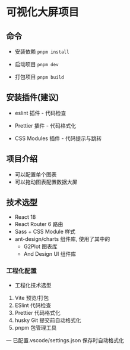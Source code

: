 # 可视化大屏项目

## 命令

- 安装依赖 `pnpm install`

- 启动项目 `pnpm dev`

- 打包项目 `pnpm build`

## 安装插件(建议)

- eslint 插件 - 代码检查

- Prettier 插件 - 代码格式化

- CSS Modules 插件 - 代码提示与跳转

## 项目介绍

- 可以配置单个图表
- 可以拖动图表配置数据大屏

## 技术选型

- React 18
- React Router 6 路由
- Sass + CSS Module 样式
- ant-design/charts 组件库, 使用了其中的
  - G2Plot 图表库
  - And Design UI 组件库

### 工程化配置

- 工程化技术选型

1. Vite 预览/打包
2. ESlint 代码检查
3. Prettier 代码格式化
4. husky Git 提交前自动格式化
5. pnpm 包管理工具

— 已配置.vscode/settings.json 保存时自动格式化
